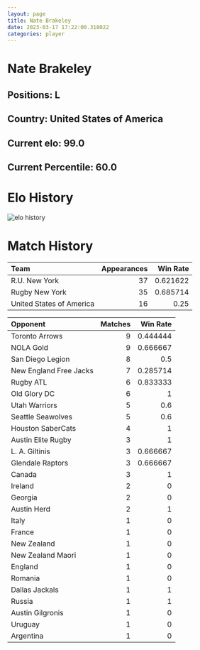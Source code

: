 ```yaml
---  
layout: page  
title: Nate Brakeley  
date: 2023-03-17 17:22:00.318022  
categories: player  
---
```

# Nate Brakeley

## Positions: L

## Country: United States of America

## Current elo: 99.0

## Current Percentile: 60.0

# Elo History


![elo history](history_NateBrakeley.png)
# Match History


| Team                     |   Appearances |   Win Rate |
|:-------------------------|--------------:|-----------:|
| R.U. New York            |            37 |   0.621622 |
| Rugby New York           |            35 |   0.685714 |
| United States of America |            16 |   0.25     |

| Opponent               |   Matches |   Win Rate |
|:-----------------------|----------:|-----------:|
| Toronto Arrows         |         9 |   0.444444 |
| NOLA Gold              |         9 |   0.666667 |
| San Diego Legion       |         8 |   0.5      |
| New England Free Jacks |         7 |   0.285714 |
| Rugby ATL              |         6 |   0.833333 |
| Old Glory DC           |         6 |   1        |
| Utah Warriors          |         5 |   0.6      |
| Seattle Seawolves      |         5 |   0.6      |
| Houston SaberCats      |         4 |   1        |
| Austin Elite Rugby     |         3 |   1        |
| L. A. Giltinis         |         3 |   0.666667 |
| Glendale Raptors       |         3 |   0.666667 |
| Canada                 |         3 |   1        |
| Ireland                |         2 |   0        |
| Georgia                |         2 |   0        |
| Austin Herd            |         2 |   1        |
| Italy                  |         1 |   0        |
| France                 |         1 |   0        |
| New Zealand            |         1 |   0        |
| New Zealand Maori      |         1 |   0        |
| England                |         1 |   0        |
| Romania                |         1 |   0        |
| Dallas Jackals         |         1 |   1        |
| Russia                 |         1 |   1        |
| Austin Gilgronis       |         1 |   0        |
| Uruguay                |         1 |   0        |
| Argentina              |         1 |   0        |